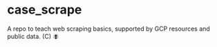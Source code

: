 # case_scrape
A repo to teach web scraping basics, supported by GCP resources and public data.
(C) :fly: 